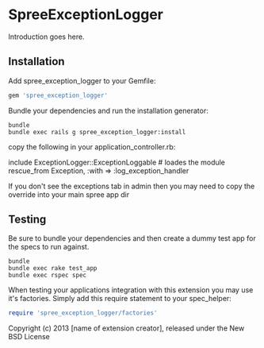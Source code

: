 SpreeExceptionLogger
====================

Introduction goes here.

Installation
------------

Add spree_exception_logger to your Gemfile:

```ruby
gem 'spree_exception_logger'
```

Bundle your dependencies and run the installation generator:

```shell
bundle
bundle exec rails g spree_exception_logger:install
```

copy the following in your application_controller.rb:

  include ExceptionLogger::ExceptionLoggable # loades the module
    rescue_from Exception, :with => :log_exception_handler


If you don't see the exceptions tab in admin then you may need to copy
the override into your main spree app dir


Testing
-------

Be sure to bundle your dependencies and then create a dummy test app for the specs to run against.

```shell
bundle
bundle exec rake test_app
bundle exec rspec spec
```

When testing your applications integration with this extension you may use it's factories.
Simply add this require statement to your spec_helper:

```ruby
require 'spree_exception_logger/factories'
```

Copyright (c) 2013 [name of extension creator], released under the New BSD License
